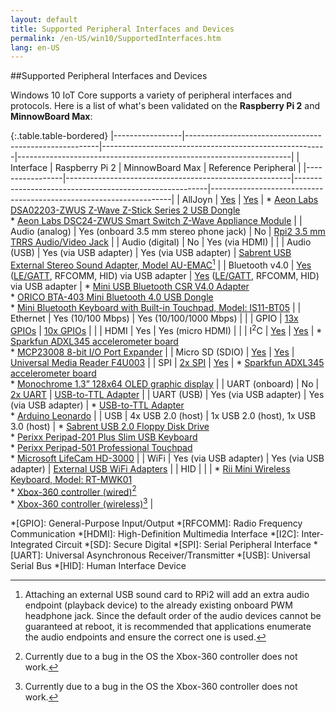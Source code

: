 ```yaml
---
layout: default
title: Supported Peripheral Interfaces and Devices
permalink: /en-US/win10/SupportedInterfaces.htm
lang: en-US
---
```


##Supported Peripheral Interfaces and Devices

Windows 10 IoT Core supports a variety of peripheral interfaces and protocols. Here is a list of what's been validated on the **Raspberry Pi 2** and **MinnowBoard Max**:

{:.table.table-bordered}
|-----------------|--------------------------------------------------------|--------------------------------------------------------|--------------------------------------------------------------------|
| Interface       | Raspberry Pi 2                                         | MinnowBoard Max                                        | Reference Peripheral                                               |
|-----------------|--------------------------------------------------------|--------------------------------------------------------|--------------------------------------------------------------------|
| AllJoyn         | [Yes][1]                                               | [Yes][1]                                               | * [Aeon Labs DSA02203-ZWUS Z-Wave Z-Stick Series 2 USB Dongle][20] <br> * [Aeon Labs DSC24-ZWUS Smart Switch Z-Wave Appliance Module][20] |
| Audio (analog)  | Yes (onboard 3.5 mm stereo phone jack)                 | No                                                     | [Rpi2 3.5 mm TRRS Audio/Video Jack][34] |
| Audio (digital) | No                                                     | Yes (via HDMI)                                         |  |
| Audio (USB)     | Yes (via USB adapter)                                  | Yes (via USB adapter)                                  | [Sabrent USB External Stereo Sound Adapter, Model AU-EMAC][12][^1] |
| Bluetooth v4.0  | [Yes][31] ([LE/GATT][32], RFCOMM, HID) via USB adapter | [Yes][31] ([LE/GATT][32], RFCOMM, HID) via USB adapter | * [Mini USB Bluetooth CSR V4.0 Adapter][13] <br> * [ORICO BTA-403 Mini Bluetooth 4.0 USB Dongle][2] <br> * [Mini Bluetooth Keyboard with Built-in Touchpad, Model: IS11-BT05][14] |
| Ethernet        | Yes (10/100 Mbps)                                      | Yes (10/100/1000 Mbps)                                 |  |
| GPIO            | [13x GPIOs][3]                                         | [10x GPIOs][4]                                         |  |
| HDMI            | Yes                                                    | Yes (micro HDMI)                                       |  |
| I<sup>2</sup>C  | [Yes][5]                                               | [Yes][6]                                               | * [Sparkfun ADXL345 accelerometer board][26] <br> * [MCP23008 8-bit I/O Port Expander][27] |
| Micro SD (SDIO) | [Yes][7]                                               | [Yes][8]                                               | [Universal Media Reader F4U003][23] |
| SPI             | [2x SPI][9]                                            | [Yes][10]                                              | * [Sparkfun ADXL345 accelerometer board][28] <br> * [Monochrome 1.3” 128x64 OLED graphic display][29] |
| UART (onboard)  | No                                                     | [2x UART][11]                                          | [USB-to-TTL Adapter][25] |
| UART (USB)      | Yes (via USB adapter)                                  | Yes (via USB adapter)                                  | * [USB-to-TTL Adapter][24] <br> * [Arduino Leonardo][33] |
| USB             | 4x USB 2.0 (host)                                      | 1x USB 2.0 (host), 1x USB 3.0 (host)                   | * [Sabrent USB 2.0 Floppy Disk Drive][19] <br> * [Perixx Peripad-201 Plus Slim USB Keyboard][21] <br> * [Perixx Peripad-501 Professional Touchpad][22] <br> * [Microsoft LifeCam HD-3000][30] |
| WiFi            | Yes (via USB adapter)                                  | Yes (via USB adapter)                                  | [External USB WiFi Adapters][18] |
| HID             |                                                        |                                                        | * [Rii Mini Wireless Keyboard, Model: RT-MWK01][15] <br> * [Xbox-360 controller (wired)][16][^2] <br> * [Xbox-360 controller (wireless)][17][^2] |

*[GPIO]: General-Purpose Input/Output
*[RFCOMM]: Radio Frequency Communication
*[HDMI]: High-Definition Multimedia Interface
*[I2C]: Inter-Integrated Circuit
*[SD]: Secure Digital
*[SPI]: Serial Peripheral Interface
*[UART]: Universal Asynchronous Receiver/Transmitter
*[USB]: Universal Serial Bus
*[HID]: Human Interface Device

[1]: {{site.baseurl}}/{{page.lang}}/win10/AllJoyn.htm "AllJoyn Connectivity"
[2]: http://www.oricothailand.com/2011/index.php?module=main&pages=Product%20info&tp=1&product=560 "ORICO BTA-403 Mini Bluetooth 4.0 USB Dongle"
[3]: {{site.baseurl}}/{{page.lang}}/win10/samples/PinMappingsRPi2.htm#RPi2_GPIO "Raspberry Pi 2 GPIOs"
[4]: {{site.baseurl}}/{{page.lang}}/win10/samples/PinMappingsMBM.htm#MBM_GPIO "MinnowBoard Max GPIOs"
[5]: {{site.baseurl}}/{{page.lang}}/win10/samples/PinMappingsRPi2.htm#RPi2_I2C "Raspberry Pi 2 I2C bus"
[6]: {{site.baseurl}}/{{page.lang}}/win10/samples/PinMappingsMBM.htm#MBM_I2C "MinnowBoard Max I2C bus"
[7]: {{site.baseurl}}/{{page.lang}}/win10/SetupRPI.htm#RPi2_SDcard "Raspberry Pi 2 microSD card"
[8]: {{site.baseurl}}/{{page.lang}}/win10/SetupMBM.htm#MBM_SDcard "MinnowBoard Max microSD card"
[9]: {{site.baseurl}}/{{page.lang}}/win10/samples/PinMappingsRPi2.htm#RPi2_SPI "Raspberry Pi 2 SPI bus"
[10]: {{site.baseurl}}/{{page.lang}}/win10/samples/PinMappingsMBM.htm#MBM_SPI "MinnowBoard Max SPI bus"
[11]: {{site.baseurl}}/{{page.lang}}/win10/samples/PinMappingsMBM.htm#MBM_UART "MinnowBoard Max UART"
[12]: http://www.sabrent.com/category/audio/AU-EMAC/ "Sabrent USB External Stereo Sound Adapter, Model AU-EMAC"
[13]: http://www.amazon.com/RuiLing-Bluetooth-Adapter-Dongle-Class/dp/B00WMET36O "Mini USB Bluetooth CSR V4.0 Adapter"
[14]: http://www.newegg.com/Product/Product.aspx?Item=9SIA1GK0TS7891 "Mini Bluetooth Keyboard with Built-in Touchpad, Model: IS11-BT05"
[15]: http://www.riitek.com/goods/detail/39.htm "Rii Mini Wireless Keyboard, Model: RT-MWK01"
[16]: http://www.xbox.com/en-US/xbox-360/accessories/controllers/wired-controller "Xbox-360 controller (wired)"
[17]: http://www.xbox.com/en-US/xbox-360/accessories/controllers/wireless-controller "Xbox-360 controller (wireless)"
[18]: {{site.baseurl}}/{{page.lang}}/win10/SetupWiFi.htm#WiFi_Devices "External USB WiFi Adapters"
[19]: http://www.sabrent.com/category/accesories/SBT-UFDB/ "Sabrent USB 2.0 Floppy Disk Drive"
[20]: {{site.baseurl}}/{{page.lang}}/win10/samples/ZWaveTutorial.htm#AllJoyn_Z_Wave "Aeon Labs Z-Wave"
[21]: http://perixx.com/en/products/perixx-pro-16.html "Perixx Peripad-201 Plus Slim USB Keyboard"
[22]: http://www.perixx.com/en/products/perixx-pro-2.html "Perixx Peripad-501 Professional Touchpad"
[23]: http://cache-www.belkin.com/support/dl/man_f4u003_pm00758_mediareader.pdf "Universal Media Reader F4U003"
[24]: {{site.baseurl}}/{{page.lang}}/win10/samples/SerialSample.htm#USB_TTL_Adapter "USB-to-TTL Adapter"
[25]: {{site.baseurl}}/{{page.lang}}/win10/samples/SerialSample.htm#MBM_UART "USB-to-TTL Adapter"
[26]: {{site.baseurl}}/{{page.lang}}/win10/samples/I2CAccelerometer.htm#I2C_Accelerometer "Sparkfun ADXL345 accelerometer board"
[27]: {{site.baseurl}}/{{page.lang}}/win10/samples/I2CPortExpander.htm#I2C_PortExpander "MCP23008 8-bit I/O Port Expander"
[28]: {{site.baseurl}}/{{page.lang}}/win10/samples/SPIAccelerometer.htm#SPI_Accelerometer "Sparkfun ADXL345 accelerometer board"
[29]: {{site.baseurl}}/{{page.lang}}/win10/samples/SPIDisplay.htm#SPI_Display "Monochrome 1.3” 128x64 OLED graphic display"
[30]: {{site.baseurl}}/{{page.lang}}/win10/samples/WebCamSample.htm#USB_WebCam "Microsoft LifeCam HD-3000"
[31]: {{site.baseurl}}/{{page.lang}}/win10/Bluetooth.htm "Bluetooth Support"
[32]: {{site.baseurl}}/{{page.lang}}/win10/samples/BLEGatt.htm "Generic Attribute Profile Sample "
[33]: {{site.baseurl}}/{{page.lang}}/win10/samples/NodejsCylon.htm "Arduino Leonardo"
[34]: http://www.raspberrypi-spy.co.uk/2014/07/raspberry-pi-model-b-3-5mm-audiovideo-jack/ "Rpi2 3.5 mm Audio/Video Jack"

[^1]: Attaching an external USB sound card to RPi2 will add an extra audio endpoint (playback device) to the already existing onboard PWM headphone jack. Since the default order of the audio devices cannot be guaranteed at reboot, it is recommended that applications enumerate the audio endpoints and ensure the correct one is used.
[^2]: Currently due to a bug in the OS the Xbox-360 controller does not work.
